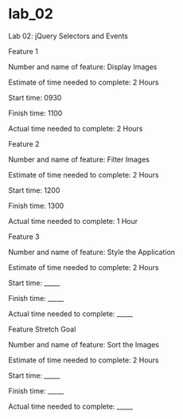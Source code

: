 # lab_02

Lab 02: jQuery Selectors and Events

Feature 1

Number and name of feature: Display Images

Estimate of time needed to complete: 2 Hours

Start time: 0930

Finish time: 1100

Actual time needed to complete: 2 Hours

Feature 2

Number and name of feature: Filter Images

Estimate of time needed to complete: 2 Hours

Start time: 1200

Finish time: 1300

Actual time needed to complete: 1 Hour

Feature 3

Number and name of feature: Style the Application

Estimate of time needed to complete: 2 Hours

Start time: _____

Finish time: _____

Actual time needed to complete: _____

Feature Stretch Goal

Number and name of feature: Sort the Images

Estimate of time needed to complete: 2 Hours

Start time: _____

Finish time: _____

Actual time needed to complete: _____